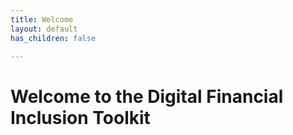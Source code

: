 ```yaml
---
title: Welcome
layout: default
has_children: false

---
```


# Welcome to the Digital Financial Inclusion Toolkit
